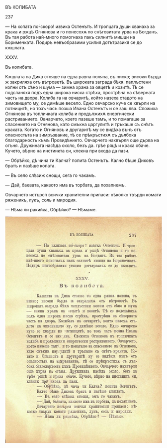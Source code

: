﻿ВЪ КОЛИБАТА

237

— На копата по́-скоро! извика Остенътъ. И тропцата души хванаха за крака и ржцѣ Огнянова и го понесохѫ по снѣговитата урва на Богданъ. Въ тая работа най-много помогнаха пакъ силнитѣ мишци на Боримечката. Подиръ невъобразими усилия дотътразикя се до кжшлата.

XXXV.

Въ колибата.

Кжшлата на Дика стояше па една равна поляна, въ ниско; високи бърда ж закриляха отъ вѣтроветѣ. Въ широката заграда бѣхя. паплъстени копни отъ сѣно и шума — зимна храна за овцетѣ и козитѣ. Тѣ се подсланяхя подъ една широка ниска стрѣха, прострѣна на сѣверната часть на двора. Колиба га на овчаритѣ, който назеха стадото на зимовището му, се димѣше весело. Едно овчарско куче се хвърли на потницитѣ, но тозъ часъ позша Ивана Остенътъ и се заш лва. Сложиха Огнянова въ топличката колиба и продължихѫ енергически растриванието. Овчарчето, което пазеше тамъ, и то помагаше за спасението на Огнянова, като смъкна царгулитѣ и тръкаше съ снѣгъ краката. Когато и Огняновъ и другаритѣ му се видѣха вънъ отъ опасностьта на зимръзвание, тѣ се прѣкръстихѫ съ дълбока благодарность къмъ Провидѣнието. Овчарчето нахвърля още дърва на огъня. Дружината насѣда около, безъ да. грѣе ряцѣ и крака обаче. Кучето, вѣрно на инстинкта си, клекна при входа да пази.

— Обрѣйко, дѣ чича ти Калча? попита Остенътъ. Калчо бѣше Диковъ братъ и пазѣше копата.

— Въ село слѣзиж снощи, сега го чакамъ.

— Дай, баевата, каквото има въ торбата, да похапнемъ.

Овчарчето истърсп всички хранителни припаси: нѣколко твърди комати ряженикъ, лукъ, соль и миродия.

— Нѣма ли ракийка, Обрѣйко? — Нѣмаме.

![original](../images/268.jpg)

